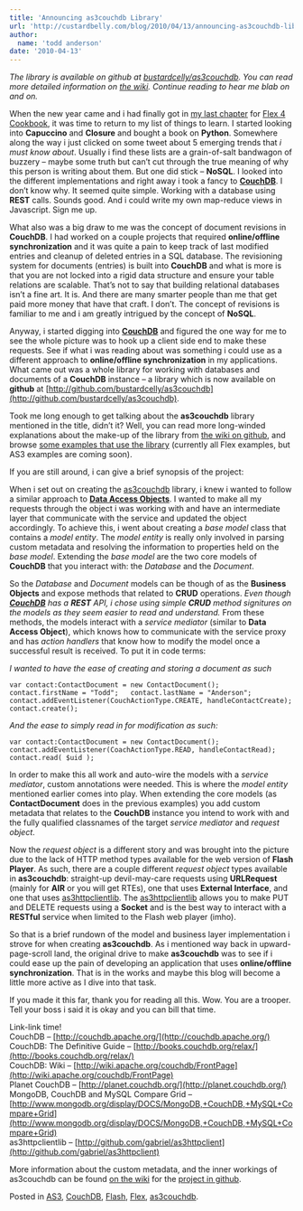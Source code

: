 ```yaml
---
title: 'Announcing as3couchdb Library'
url: 'http://custardbelly.com/blog/2010/04/13/announcing-as3couchdb-library/'
author:
  name: 'todd anderson'
date: '2010-04-13'
---
```


_The library is available on github at [bustardcelly/as3couchdb](http://github.com/bustardcelly/as3couchdb). You can read more detailed information on [the wiki](http://wiki.github.com/bustardcelly/as3couchdb/). Continue reading to hear me blab on and on._

When the new year came and i had finally got in [my last chapter](http://custardbelly.com/blog/?p=132) for [Flex 4 Cookbook](http://www.amazon.com/Flex-Cookbook-Real-world-developing-Applications/dp/0596805616/ref=sr_1_1?ie=UTF8&s=books&qid=1271029122&sr=8-1), it was time to return to my list of things to learn. I started looking into **Capuccino** and **Closure** and bought a book on **Python**. Somewhere along the way i just clicked on some tweet about 5 emerging trends that _i must know about_. Usually i find these lists are a grain-of-salt bandwagon of buzzery – maybe some truth but can’t cut through the true meaning of why this person is writing about them. But one did stick – **NoSQL**. I looked into the different implementations and right away i took a fancy to **[CouchDB](http://couchdb.apache.org/)**. I don’t know why. It seemed quite simple. Working with a database using **REST** calls. Sounds good. And i could write my own map-reduce views in Javascript. Sign me up.

What also was a big draw to me was the concept of document revisions in **CouchDB**. I had worked on a couple projects that required **online/offline synchronization** and it was quite a pain to keep track of last modified entries and cleanup of deleted entries in a SQL database. The revisioning system for documents (entries) is built into **CouchDB** and what is more is that you are not locked into a rigid data structure and ensure your table relations are scalable. That’s not to say that building relational databases isn’t a fine art. It is. And there are many smarter people than me that get paid more money that have that craft. I don’t. The concept of revisions is familiar to me and i am greatly intrigued by the concept of **NoSQL**.

Anyway, i started digging into **[CouchDB](http://couchdb.apache.org/)** and figured the one way for me to see the whole picture was to hook up a client side end to make these requests. See if what i was reading about was something i could use as a different approach to **online/offline synchronization** in my applications. What came out was a whole library for working with databases and documents of a **CouchDB** instance – a library which is now available on **github** at [http://github.com/bustardcelly/as3couchdb](http://github.com/bustardcelly/as3couchdb).

Took me long enough to get talking about the **as3couchdb** library mentioned in the title, didn’t it? Well, you can read more long-winded explanations about the make-up of the library from [the wiki on github](http://wiki.github.com/bustardcelly/as3couchdb/), and browse [some examples that use the library](http://github.com/bustardcelly/as3couchdb/tree/master/examples/flex/) (currently all Flex examples, but AS3 examples are coming soon).

If you are still around, i can give a brief synopsis of the project:

When i set out on creating the [as3couchdb](http://github.com/bustardcelly/as3couchdb) library, i knew i wanted to follow a similar approach to [**Data Access Objects**](http://en.wikipedia.org/wiki/Data_access_object). I wanted to make all my requests through the object i was working with and have an intermediate layer that communicate with the service and updated the object accordingly. To achieve this, i went about creating a _base model_ class that contains a _model entity_. The _model entity_ is really only involved in parsing custom metadata and resolving the information to properties held on the _base model_. Extending the _base model_ are the two core models of **CouchDB** that you interact with: the _Database_ and the _Document_.

So the _Database_ and _Document_ models can be though of as the **Business Objects** and expose methods that related to **CRUD** operations. _Even though **[CouchDB](http://couchdb.apache.org/)** has a **REST** API, i chose using simple **CRUD** method signitures on the models as they seem easier to read and understand._ From these methods, the models interact with a _service mediator_ (similar to **Data Access Object**), which knows how to communicate with the service proxy and has _action handlers_ that know how to modify the model once a successful result is received. To put it in code terms:

_I wanted to have the ease of creating and storing a document as such_

`var contact:ContactDocument = new ContactDocument();  
contact.firstName = "Todd";  
contact.lastName = "Anderson";  
contact.addEventListener(CouchActionType.CREATE, handleContactCreate);  
contact.create();`

_And the ease to simply read in for modification as such:_

`var contact:ContactDocument = new ContactDocument();  
contact.addEventListener(CoachActionType.READ, handleContactRead);  
contact.read( $uid );`

In order to make this all work and auto-wire the models with a _service mediator_, custom annotations were needed. This is where the _model entity_ mentioned earlier comes into play. When extending the core models (as **ContactDocument** does in the previous examples) you add custom metadata that relates to the **CouchDB** instance you intend to work with and the fully qualified classnames of the target _service mediator_ and _request object_.

Now the _request object_ is a different story and was brought into the picture due to the lack of HTTP method types available for the web version of **Flash Player**. As such, there are a couple different _request object_ types available in **as3couchdb**: straight-up devil-may-care requests using **URLRequest** (mainly for **AIR** or you will get RTEs), one that uses **External Interface**, and one that uses [as3httpclientlib](http://github.com/gabriel/as3httpclient). The [as3httpclientlib](http://github.com/gabriel/as3httpclient) allows you to make PUT and DELETE requests using a **Socket** and is the best way to interact with a **RESTful** service when limited to the Flash web player (imho).

So that is a brief rundown of the model and business layer implementation i strove for when creating **as3couchdb**. As i mentioned way back in upward-page-scroll land, the original drive to make **as3couchdb** was to see if i could ease up the pain of developing an application that uses **online/offline synchronization**. That is in the works and maybe this blog will become a little more active as I dive into that task.

If you made it this far, thank you for reading all this. Wow. You are a trooper. Tell your boss i said it is okay and you can bill that time.

Link-link time!  
CouchDB – [http://couchdb.apache.org/](http://couchdb.apache.org/)  
CouchDB: The Definitive Guide – [http://books.couchdb.org/relax/](http://books.couchdb.org/relax/)  
CouchDB: Wiki – [http://wiki.apache.org/couchdb/FrontPage](http://wiki.apache.org/couchdb/FrontPage)  
Planet CouchDB – [http://planet.couchdb.org/](http://planet.couchdb.org/)  
MongoDB, CouchDB and MySQL Compare Grid – [http://www.mongodb.org/display/DOCS/MongoDB,+CouchDB,+MySQL+Compare+Grid](http://www.mongodb.org/display/DOCS/MongoDB,+CouchDB,+MySQL+Compare+Grid)  
as3httpclientlib – [http://github.com/gabriel/as3httpclient](http://github.com/gabriel/as3httpclient)

More information about the custom metadata, and the inner workings of as3couchdb can be found [on the wiki](http://wiki.github.com/bustardcelly/as3couchdb/) for the [project in github](http://github.com/bustardcelly/as3couchdb).

Posted in [AS3](http://custardbelly.com/blog/category/as3/), [CouchDB](http://custardbelly.com/blog/category/couchdb/), [Flash](http://custardbelly.com/blog/category/flash/), [Flex](http://custardbelly.com/blog/category/flex/), [as3couchdb](http://custardbelly.com/blog/category/as3couchdb/).
